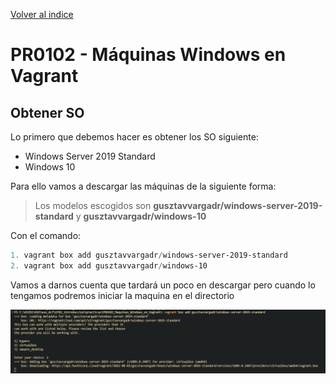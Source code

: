 [Volver al indice](../../index.md)
# PR0102 - Máquinas Windows en Vagrant

## Obtener SO
Lo primero que debemos hacer es obtener los SO siguiente:

- Windows Server 2019 Standard
- Windows 10

Para ello vamos a descargar las máquinas de la siguiente forma:

>Los modelos escogidos son **gusztavvargadr/windows-server-2019-standard** y **gusztavvargadr/windows-10**

Con el comando:
 ```powershell
1. vagrant box add gusztavvargadr/windows-server-2019-standard
2. vagrant box add gusztavvargadr/windows-10
  ```

  Vamos a darnos cuenta que tardará un poco en descargar pero cuando lo tengamos podremos iniciar la maquina en el directorio

![Server2019](imagenes/Descargamaquina1.png)